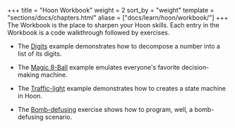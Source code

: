 +++
title = "Hoon Workbook"
weight = 2
sort_by = "weight"
template = "sections/docs/chapters.html"
aliase = ["docs/learn/hoon/workbook/"]
+++
The Workbook is the place to sharpen your Hoon skills. Each entry in the
Workbook is a code walkthrough followed by exercises.

- The [Digits](@/docs/hoon/workbook/digits.md) example demonstrates how to decompose a number into a list of its digits.

- The [Magic 8-Ball](@/docs/hoon/workbook/eightball.md) example emulates everyone's favorite decision-making machine.

- The [Traffic-light](@/docs/hoon/workbook/traffic-light.md) example demonstrates how to creates a state machine in Hoon.

- The [Bomb-defusing](@/docs/hoon/workbook/bomb.md) exercise shows how to program, well, a bomb-defusing scenario.
